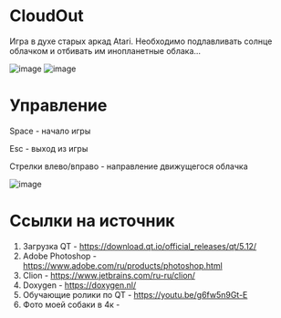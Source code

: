 # CloudOut
Игра в духе старых аркад Atari. Необходимо подлавливать солнце облачком и отбивать им инопланетные облака...

![image](https://user-images.githubusercontent.com/90404785/173358639-05579173-e227-4ba0-96b3-d5e23c797aa2.png)
![image](https://user-images.githubusercontent.com/90404785/173358714-95b9e5c0-b553-4a53-8b50-b6ce970c03db.png)

# Управление
Space - начало игры

Esc - выход из игры

Стрелки влево/вправо - направление движущегося облачка

![image](https://user-images.githubusercontent.com/90404785/173358382-6d525430-b51c-45a0-b41a-2639b0dc837a.png)

# Ссылки на источник
1. Загрузка QT - https://download.qt.io/official_releases/qt/5.12/
2. Adobe Photoshop - https://www.adobe.com/ru/products/photoshop.html
3. Clion - https://www.jetbrains.com/ru-ru/clion/
4. Doxygen - https://doxygen.nl/
5. Обучающие ролики по QT - https://youtu.be/g6fw5n9Gt-E
6. Фото моей собаки в 4к -
